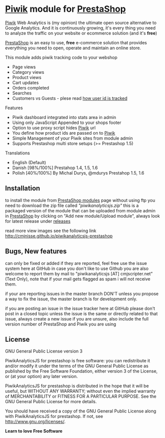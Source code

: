 [Piwik] module for [PrestaShop]
=========

[Piwik] Web Analytics is (my opinion) the ultimate open source alternative to Google Analytics. And it is continuously growing, it's every thing you need to analyze the traffic on your website or ecommerce solution (and it's **free**)

[PrestaShop] is an easy to use, **free** e-commerce solution that provides everything you need to open, operate and maintain an online store.

This module adds piwik tracking code to your webshop

 - Page views
 - Category views
 - Product views
 - Cart updates
 - Orders completed
 - Searches
 - Customers vs Guests - plese read [how user id is tracked]

Features

 - Piwik dashboard integrated into stats area in admin
 - Using only JavaScript Appended to your shops footer
 - Option to use proxy script hides [Piwik] url
 - You define how product ids are passed on to [Piwik]
 - Simple Management of your Piwik sites from module admin
 - Supports Prestashop multi store setups (>= Prestashop 1.5)

Translations

 - English (Default)
 - Danish [98%/100%] Prestahop 1.4, 1.5, 1.6
 - Polish [40%/100%] By Michal Durys, @mdurys Prestahop 1.5, 1.6

Installation
--------------
to install the module from [PrestaShop modules] page without using ftp you need to download the zip file called _"piwikanalyticsjs.zip"_ this is a packaged version of the module that can be uploaded from module admin in [PrestaShop] by clicking on "Add new module/Upload module", always look for latest release under [releases]

read more view images see the following link
http://cmjnisse.github.io/piwikanalyticsjs-prestashop

Bugs, New features
--------------
can only be fixed or added if they are reported, feel free use the issue system here at GitHub in case you don't like to use Github you are also welcome to report them by mail to "piwikanalyticsjs [AT] cmjscripter.net" (Text Only), note that if your mail gets flagged as spam i will not receive them.

if your are reporting issues in the master branch DON'T unless you propose a way to fix the issue, the master branch is for development only.

if you are posting an issue in the issue tracker here at GitHub please don't post in a closed topic unless the issue is the same or directly related to that issue, always create a new issue if you are unsure, also include the full version number of PrestaShop and Piwik you are using

License
----

GNU General Public License version 3

PiwikAnalyticsJS for prestashop is free software: you can redistribute it and/or modify
it under the terms of the GNU General Public License as published by
the Free Software Foundation, either version 3 of the License, or
(at your option) any later version.

PiwikAnalyticsJS for prestashop is distributed in the hope that it will be useful,
but WITHOUT ANY WARRANTY; without even the implied warranty of
MERCHANTABILITY or FITNESS FOR A PARTICULAR PURPOSE.  See the
GNU General Public License for more details.

You should have received a copy of the GNU General Public License
along with PiwikAnalyticsJS for prestashop.  If not, see <http://www.gnu.org/licenses/>.

**Learn to love Free Software**

[PrestaShop]:http://prestashop.com/
[Piwik]:http://piwik.org/
[how user id is tracked]:http://piwik.org/docs/user-id/#how-requests-with-a-user-id-are-tracked
[releases]:https://github.com/cmjnisse/piwikanalyticsjs-prestashop/releases
[wiki page first]:https://github.com/cmjnisse/piwikanalyticsjs-prestashop/wiki/Fixing---Reporting-issues
[PrestaShop modules]:http://addons.prestashop.com/en/content/21-how-to
